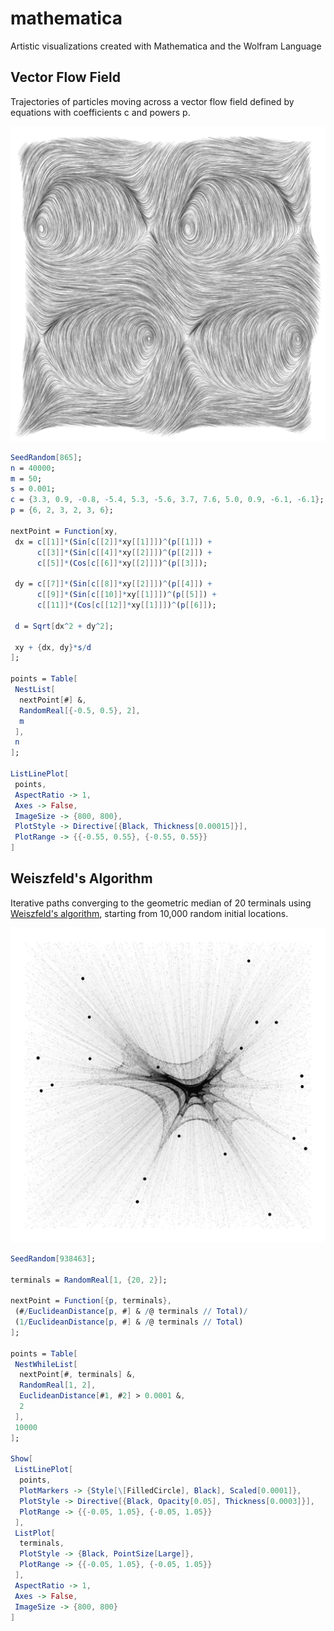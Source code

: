 # mathematica

Artistic visualizations created with Mathematica and the Wolfram Language

## Vector Flow Field

Trajectories of particles moving across a vector flow field defined by equations with coefficients c and powers p.

![facets](https://raw.githubusercontent.com/marcusvolz/mathematica/main/plots/vector-flow-field.png "Vector Flow Field")

```mathematica
SeedRandom[865];
n = 40000;
m = 50;
s = 0.001;
c = {3.3, 0.9, -0.8, -5.4, 5.3, -5.6, 3.7, 7.6, 5.0, 0.9, -6.1, -6.1};
p = {6, 2, 3, 2, 3, 6};

nextPoint = Function[xy,
 dx = c[[1]]*(Sin[c[[2]]*xy[[1]]])^(p[[1]]) +
      c[[3]]*(Sin[c[[4]]*xy[[2]]])^(p[[2]]) +
      c[[5]]*(Cos[c[[6]]*xy[[2]]])^(p[[3]]);
 
 dy = c[[7]]*(Sin[c[[8]]*xy[[2]]])^(p[[4]]) +
      c[[9]]*(Sin[c[[10]]*xy[[1]]])^(p[[5]]) +
      c[[11]]*(Cos[c[[12]]*xy[[1]]])^(p[[6]]);
 
 d = Sqrt[dx^2 + dy^2];
   
 xy + {dx, dy}*s/d
];

points = Table[
 NestList[
  nextPoint[#] &,
  RandomReal[{-0.5, 0.5}, 2],
  m
 ],
 n
];

ListLinePlot[
 points,
 AspectRatio -> 1,
 Axes -> False,
 ImageSize -> {800, 800},
 PlotStyle -> Directive[{Black, Thickness[0.00015]}],
 PlotRange -> {{-0.55, 0.55}, {-0.55, 0.55}}
]
```

## Weiszfeld's Algorithm

Iterative paths converging to the geometric median of 20 terminals using [Weiszfeld's algorithm](https://en.wikipedia.org/wiki/Geometric_median), starting from 10,000 random initial locations.

![facets](https://raw.githubusercontent.com/marcusvolz/mathematica/main/plots/weiszfeld.png "Weiszfeld's Algorithm")

```mathematica
SeedRandom[938463];

terminals = RandomReal[1, {20, 2}];

nextPoint = Function[{p, terminals},
 (#/EuclideanDistance[p, #] & /@ terminals // Total)/
 (1/EuclideanDistance[p, #] & /@ terminals // Total)
];

points = Table[
 NestWhileList[
  nextPoint[#, terminals] &,
  RandomReal[1, 2],
  EuclideanDistance[#1, #2] > 0.0001 &,
  2
 ],
 10000
];

Show[
 ListLinePlot[
  points,
  PlotMarkers -> {Style[\[FilledCircle], Black], Scaled[0.0001]},
  PlotStyle -> Directive[{Black, Opacity[0.05], Thickness[0.0003]}],
  PlotRange -> {{-0.05, 1.05}, {-0.05, 1.05}}
 ],
 ListPlot[
  terminals,
  PlotStyle -> {Black, PointSize[Large]},
  PlotRange -> {{-0.05, 1.05}, {-0.05, 1.05}}
 ],
 AspectRatio -> 1,
 Axes -> False,
 ImageSize -> {800, 800}
]
```
